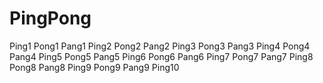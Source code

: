 # PingPong
Ping1
Pong1
Pang1
Ping2
Pong2
Pang2
Ping3
Pong3
Pang3
Ping4
Pong4
Pang4
Ping5
Pong5
Pang5
Ping6
Pong6
Pang6
Ping7
Pong7
Pang7
Ping8
Pong8
Pang8
Ping9
Pong9
Pang9
Ping10

